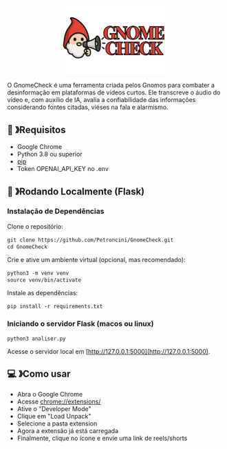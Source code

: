<p align="center">
  <img src="./extension/image/LOGO_PROJETO.png" alt="texto alternativo" width="50%" height="50%">
</p>

O GnomeCheck é uma ferramenta criada pelos Gnomos para combater a desinformação em plataformas de vídeos curtos. Ele transcreve o áudio do vídeo e, com auxílio de IA, avalia a confiabilidade das informações considerando fontes citadas, viéses na fala e alarmismo.

## 📝 》Requisitos

- Google Chrome
- Python 3.8 ou superior
- [pip](https://pip.pypa.io/en/stable/installation/)
- Token OPENAI_API_KEY no .env

## 📖 》Rodando Localmente (Flask)

### Instalação de Dependências

Clone o repositório:
```
git clone https://github.com/Petroncini/GnomeCheck.git
cd GnomeCheck
```

Crie e ative um ambiente virtual (opcional, mas recomendado):
```
python3 -m venv venv
source venv/bin/activate
```

Instale as dependências:
```
pip install -r requirements.txt
```

### Iniciando o servidor Flask (macos ou linux)

```
python3 analiser.py
```

Acesse o servidor local em [http://127.0.0.1:5000](http://127.0.0.1:5000).

## 💻 》Como usar

- Abra o Google Chrome
- Acesse [chrome://extensions/](chrome://extensions/)
- Ative o "Developer Mode"
- Clique em "Load Unpack"
- Selecione a pasta extension
- Agora a extensão já está carregada
- Finalmente, clique no ícone e envie uma link de reels/shorts
